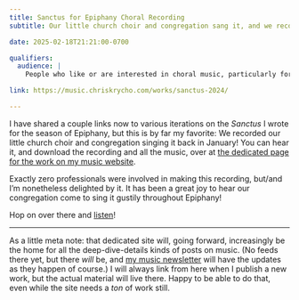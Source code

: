 ```yaml
---
title: Sanctus for Epiphany Choral Recording
subtitle: Our little church choir and congregation sang it, and we recorded it!

date: 2025-02-18T21:21:00-0700

qualifiers:
  audience: |
    People who like or are interested in choral music, particularly for churches. Because that’s what this is!

link: https://music.chriskrycho.com/works/sanctus-2024/

---
```


I have shared a couple links now to various iterations on the <cite>Sanctus</cite> I wrote for the season of Epiphany, but this is by far my favorite: We recorded our little church choir and congregation singing it back in January! You can hear it, and download the recording and all the music, over at [the dedicated page for the work on my music website]({{link}}).

Exactly zero professionals were involved in making this recording, but/and I’m nonetheless delighted by it. It has been a great joy to hear our congregation come to sing it gustily throughout Epiphany!

Hop on over there and [listen]({{link}})!

---

As a little meta note: that dedicated site will, going forward, increasingly be the home for all the deep-dive-details kinds of posts on music. (No feeds there yet, but there *will* be, and [my music newsletter][newsletter] will have the updates as they happen of course.) I will always link from here when I publish a new work, but the actual material will live there. Happy to be able to do that, even while the site needs a *ton* of work still.

[newsletter]: https://newsletter.music.chriskrycho.com/archive/january-2025-always-ambitious-joy-undimmed/